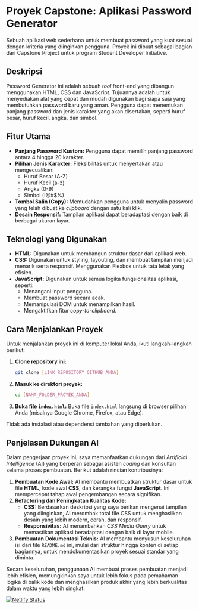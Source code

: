 # Proyek Capstone: Aplikasi Password Generator

Sebuah aplikasi web sederhana untuk membuat password yang kuat sesuai dengan kriteria yang diinginkan pengguna. Proyek ini dibuat sebagai bagian dari Capstone Project untuk program Student Developer Initiative.



## Deskripsi

Password Generator ini adalah sebuah *tool* front-end yang dibangun menggunakan HTML, CSS dan JavaScript. Tujuannya adalah untuk menyediakan alat yang cepat dan mudah digunakan bagi siapa saja yang membutuhkan password baru yang aman. Pengguna dapat menentukan panjang password dan jenis karakter yang akan disertakan, seperti huruf besar, huruf kecil, angka, dan simbol.

## Fitur Utama

* **Panjang Password Kustom:** Pengguna dapat memilih panjang password antara 4 hingga 20 karakter.
* **Pilihan Jenis Karakter:** Fleksibilitas untuk menyertakan atau mengecualikan:
    * Huruf Besar (A-Z)
    * Huruf Kecil (a-z)
    * Angka (0-9)
    * Simbol (!@#$%)
* **Tombol Salin (Copy):** Memudahkan pengguna untuk menyalin password yang telah dibuat ke *clipboard* dengan satu kali klik.
* **Desain Responsif:** Tampilan aplikasi dapat beradaptasi dengan baik di berbagai ukuran layar.

## Teknologi yang Digunakan

* **HTML:** Digunakan untuk membangun struktur dasar dari aplikasi web.
* **CSS:** Digunakan untuk styling, layouting, dan membuat tampilan menjadi menarik serta responsif. Menggunakan Flexbox untuk tata letak yang efisien.
* **JavaScript:** Digunakan untuk semua logika fungsionalitas aplikasi, seperti:
    * Menangani input pengguna.
    * Membuat password secara acak.
    * Memanipulasi DOM untuk menampilkan hasil.
    * Mengaktifkan fitur *copy-to-clipboard*.

## Cara Menjalankan Proyek

Untuk menjalankan proyek ini di komputer lokal Anda, ikuti langkah-langkah berikut:

1.  **Clone repository ini:**
    ```bash
    git clone [LINK_REPOSITORY_GITHUB_ANDA]
    ```
2.  **Masuk ke direktori proyek:**
    ```bash
    cd [NAMA_FOLDER_PROYEK_ANDA]
    ```
3.  **Buka file `index.html`:**
    Buka file `index.html` langsung di browser pilihan Anda (misalnya Google Chrome, Firefox, atau Edge).

Tidak ada instalasi atau dependensi tambahan yang diperlukan.

## Penjelasan Dukungan AI

Dalam pengerjaan proyek ini, saya memanfaatkan dukungan dari *Artificial Intelligence* (AI) yang berperan sebagai asisten *coding* dan konsultan selama proses pembuatan. Berikut adalah rincian kontribusinya:

1.  **Pembuatan Kode Awal:** AI membantu membuatkan struktur dasar untuk file **HTML**, kode awal **CSS**, dan kerangka fungsi **JavaScript**. Ini mempercepat tahap awal pengembangan secara signifikan.
2.  **Refactoring dan Peningkatan Kualitas Kode:**
    * **CSS:** Berdasarkan deskripsi yang saya berikan mengenai tampilan yang diinginkan, AI merombak total file CSS untuk menghasilkan desain yang lebih modern, cerah, dan responsif.
    * **Responsivitas:** AI menambahkan *CSS Media Query* untuk memastikan aplikasi beradaptasi dengan baik di layar mobile.
3.  **Pembuatan Dokumentasi Teknis:** AI membantu menyusun keseluruhan isi dari file `README.md` ini, mulai dari struktur hingga konten di setiap bagiannya, untuk mendokumentasikan proyek sesuai standar yang diminta.

Secara keseluruhan, penggunaan AI membuat proses pembuatan menjadi lebih efisien, memungkinkan saya untuk lebih fokus pada pemahaman logika di balik kode dan menghasilkan produk akhir yang lebih berkualitas dalam waktu yang lebih singkat.

[![Netlify Status](https://api.netlify.com/api/v1/badges/9f1670cf-2d39-4b66-9e1c-218873f8b944/deploy-status)](https://app.netlify.com/projects/password-generator-proyek/deploys)
